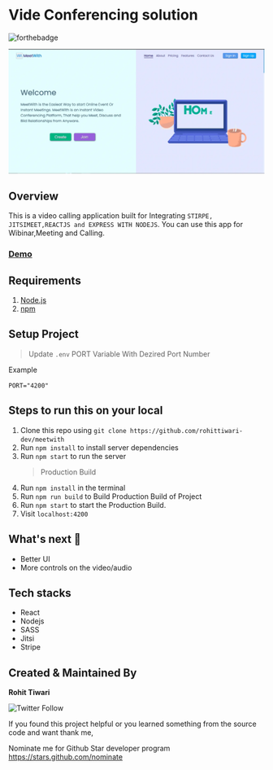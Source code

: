 # Vide Conferencing solution

![forthebadge](https://forthebadge.com/images/badges/built-with-love.svg)

![Alt text](src/Assets/image.webp)

## Overview

This is a video calling application built for Integrating `STIRPE, JITSIMEET,REACTJS and EXPRESS WITH NODEJS`. You can use this app for Wibinar,Meeting and Calling.

### [Demo](https://meetwith.netlify.app)

## Requirements

1. [Node.js](https://nodejs.org/)
2. [npm](https://www.npmjs.com/)

## Setup Project

> Update `.env` PORT Variable With Dezired Port Number

Example

```env
PORT="4200"
```

## Steps to run this on your local

1. Clone this repo using `git clone https://github.com/rohittiwari-dev/meetwith`
2. Run `npm install` to install server dependencies
3. Run `npm start` to run the server
    > Production Build
4. Run `npm install` in the terminal
5. Run `npm run build` to Build Production Build of Project
6. Run `npm start` to start the Production Build.
7. Visit `localhost:4200`

## What's next 🚀

-   Better UI
-   More controls on the video/audio

## Tech stacks

-   React
-   Nodejs
-   SASS
-   Jitsi
-   Stripe

## Created & Maintained By

**Rohit Tiwari**

![Twitter Follow](https://img.shields.io/twitter/follow/dev24_tiwari?style=social)

If you found this project helpful or you learned something from the source code and want thank me,

Nominate me for Github Star developer program
https://stars.github.com/nominate
